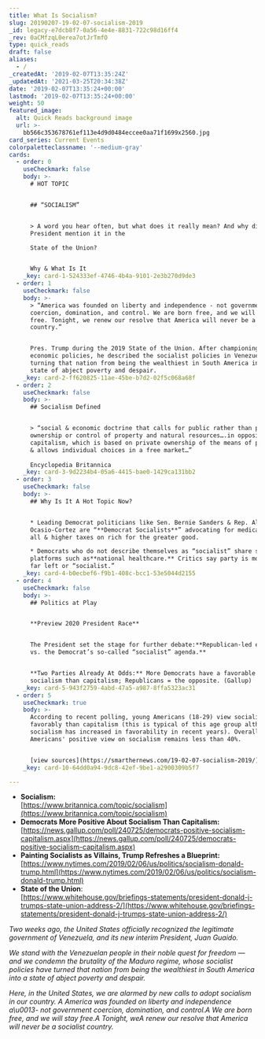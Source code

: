 ```yaml
---
title: What Is Socialism?
slug: 20190207-19-02-07-socialism-2019
_id: legacy-e7dcb8f7-0a56-4e4e-8831-722c98d16ff4
_rev: 0aCMfzqL0erea7otJrTmfO
type: quick_reads
draft: false
aliases:
  - /
_createdAt: '2019-02-07T13:35:24Z'
_updatedAt: '2021-03-25T20:34:38Z'
date: '2019-02-07T13:35:24+00:00'
lastmod: '2019-02-07T13:35:24+00:00'
weight: 50
featured_image:
  alt: Quick Reads background image
  url: >-
    bb566c353678761ef113e4d9d0484eccee0aa71f1699x2560.jpg
card_series: Current Events
colorpaletteclassname: '--medium-gray'
cards:
  - order: 0
    useCheckmark: false
    body: >-
      # HOT TOPIC


      ## “SOCIALISM”


      > A word you hear often, but what does it really mean? And why did the
      President mention it in the  

      State of the Union?


      Why & What Is It
    _key: card-1-524333ef-4746-4b4a-9101-2e3b270d9de3
  - order: 1
    useCheckmark: false
    body: >-
      > “America was founded on liberty and independence - not government
      coercion, domination, and control. We are born free, and we will stay
      free. Tonight, we renew our resolve that America will never be a socialist
      country.”


      Pres. Trump during the 2019 State of the Union. After championing his
      economic policies, he described the socialist policies in Venezuela as
      turning that nation from being the wealthiest in South America into a
      state of abject poverty and despair.
    _key: card-2-ff620825-11ae-45be-b7d2-02f5c068a68f
  - order: 2
    useCheckmark: false
    body: >-
      ## Socialism Defined


      > “social & economic doctrine that calls for public rather than private
      ownership or control of property and natural resources….in opposition to
      capitalism, which is based on private ownership of the means of production
      & allows individual choices in a free market…”  
        
      Encyclopedia Britannica
    _key: card-3-9d2234b4-05a6-4415-bae0-1429ca131bb2
  - order: 3
    useCheckmark: false
    body: >-
      ## Why Is It A Hot Topic Now?


      * Leading Democrat politicians like Sen. Bernie Sanders & Rep. Alexandra
      Ocasio-Cortez are “**Democrat Socialists**” advocating for medicare for
      all & higher taxes on rich for the greater good.

      * Democrats who do not describe themselves as “socialist” share some
      platforms such as**national healthcare.** Critics say party is moving too
      far left or “socialist.”
    _key: card-4-b0ecbef6-f9b1-408c-bcc1-53e5044d2155
  - order: 4
    useCheckmark: false
    body: >-
      ## Politics at Play


      **Preview 2020 President Race**


      The President set the stage for further debate:**Republican-led economy
      vs. the Democrat’s so-called “socialist” agenda.**


      **Two Parties Already At Odds:** More Democrats have a favorable view on
      socialism than capitalism; Republicans = the opposite. (Gallup)
    _key: card-5-943f2759-4abd-47a5-a987-8ffa5323ac31
  - order: 5
    useCheckmark: true
    body: >-
      According to recent polling, young Americans (18-29) view socialism more
      favorably than capitalism (this is typical of this age group although
      socialism has increased in favorability in recent years). Overall
      Americans' positive view on socialism remains less than 40%.


      [view sources](https://smarthernews.com/19-02-07-socialism-2019/)
    _key: card-10-64dd0a94-9dc8-42ef-9be1-a2900309b5f7

---
```

* **Socialism:**  
[https://www.britannica.com/topic/socialism](https://www.britannica.com/topic/socialism)
* **Democrats More Positive About Socialism Than Capitalism:**  
[https://news.gallup.com/poll/240725/democrats-positive-socialism-capitalism.aspx](https://news.gallup.com/poll/240725/democrats-positive-socialism-capitalism.aspx)
* **Painting Socialists as Villains, Trump Refreshes a Blueprint:**  
[https://www.nytimes.com/2019/02/06/us/politics/socialism-donald-trump.html](https://www.nytimes.com/2019/02/06/us/politics/socialism-donald-trump.html)
* **State of the Union**:  
[https://www.whitehouse.gov/briefings-statements/president-donald-j-trumps-state-union-address-2/](https://www.whitehouse.gov/briefings-statements/president-donald-j-trumps-state-union-address-2/)

_Two weeks ago, the United States officially recognized the legitimate government of Venezuela, and its new interim President, Juan Guaido._

_We stand with the Venezuelan people in their noble quest for freedom — and we condemn the brutality of the Maduro regime, whose socialist policies have turned that nation from being the wealthiest in South America into a state of abject poverty and despair._

_Here, in the United States, we are alarmed by new calls to adopt socialism in our country. A America was founded on liberty and independence a\u0013- not government coercion, domination, and control.A We are born free, and we will stay free.A Tonight, weA renew our resolve that America will never be a socialist country._